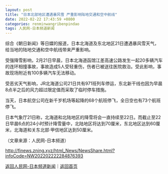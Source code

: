 ```yaml
---
layout: post
title: "日本北部地区遭遇暴风雪 严重影响陆地交通和空中航线"
date: 2022-02-22 17:43:59 +0800
categories: renminwangribenpindao
tags: 人民网-日本频道新闻
---
```

<p>综合《朝日新闻》等日媒的报道，日本北海道及东北地区21日遭遇暴风雪天气，给当地的陆地交通和空中航线带来严重影响。</p>
 <p>受强降雪影响，2月21日早晨，日本北海道函馆江差高速公路发生一起20多辆汽车的连环相撞事故，事故造成5人受轻重伤，伤者已被送往医院救治。受此影响，事故现场附近有100多辆汽车无法移动。</p>
 <p>受恶劣天气影响，JR北海道公司21日共有971班列车停运，东北新干线也因为早晨8点半之后的风力超过限定值而采取了临时停车措施。</p>
 <p>当天，日本航空公司在新千岁机场等起降的68个航班停飞，全日空也有73个航班停飞。</p>
 <p>日本气象厅21日称，北海道和北陆地区的降雪将会一直持续至22日。而截止至22日早晨6点的24小时预计降雪量中，北陆地区将达到70厘米，东北地区达到60厘米，北海道和关东北部·甲信地区达到50厘米。</p><p class="em_media">（文章来源：人民网-日本频道）</p>

<http://finews.zning.xyz/html_News/NewsShare.html?infoCode=NW202202222284876393>

[返回人民网-日本频道新闻](//finews.withounder.com/category/renminwangribenpindao.html)｜[返回首页](//finews.withounder.com/)